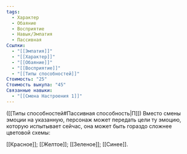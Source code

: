 ```yaml
---
tags:
  - Характер
  - Обаяние
  - Восприятие
  - Навык/Эмпатия
  - Пассивная
Ссылки:
  - "[[Эмпатия]]"
  - "[[Характер]]"
  - "[[Обаяние]]"
  - "[[Восприятие]]"
  - "[[Типы способностей]]"
Стоимость: "25"
Стоимость выкупа: "45"
Связанные навыки:
  - "[[Смена Настроения 1]]"
---
```

([[Типы способностей#Пассивная способность|П]]) Вместо смены эмоции на указанную, персонаж может передать цели ту эмоцию, которую испытывает сейчас, она может быть гораздо сложнее цветовой схемы: 

[[Красное]]; [[Желтое]]; [[Зеленое]]; [[Синее]]. 